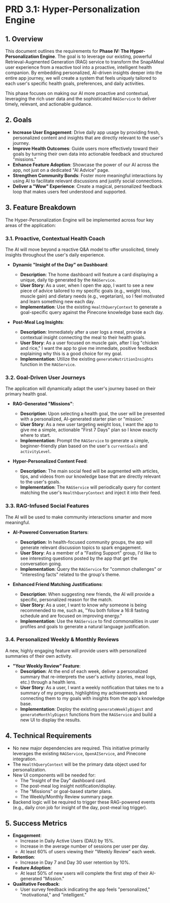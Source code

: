 # PRD 3.1: Hyper-Personalization Engine

## 1. Overview

This document outlines the requirements for **Phase IV: The Hyper-Personalization Engine**. The goal is to leverage our existing, powerful Retrieval-Augmented Generation (RAG) service to transform the SnapAMeal user experience from a reactive tool into a proactive, intelligent health companion. By embedding personalized, AI-driven insights deeper into the entire app journey, we will create a system that feels uniquely tailored to each user's specific health goals, preferences, and daily activities.

This phase focuses on making our AI more proactive and contextual, leveraging the rich user data and the sophisticated `RAGService` to deliver timely, relevant, and actionable guidance.

## 2. Goals

*   **Increase User Engagement**: Drive daily app usage by providing fresh, personalized content and insights that are directly relevant to the user's journey.
*   **Improve Health Outcomes**: Guide users more effectively toward their goals by turning their own data into actionable feedback and structured "missions."
*   **Enhance Feature Adoption**: Showcase the power of our AI across the app, not just on a dedicated "AI Advice" page.
*   **Strengthen Community Bonds**: Foster more meaningful interactions by using AI to facilitate relevant discussions and justify social connections.
*   **Deliver a "Wow" Experience**: Create a magical, personalized feedback loop that makes users feel understood and supported.

## 3. Feature Breakdown

The Hyper-Personalization Engine will be implemented across four key areas of the application:

### 3.1. Proactive, Contextual Health Coach

The AI will move beyond a reactive Q&A model to offer unsolicited, timely insights throughout the user's daily experience.

*   **Dynamic "Insight of the Day" on Dashboard**:
    *   **Description**: The home dashboard will feature a card displaying a unique, daily tip generated by the `RAGService`.
    *   **User Story**: As a user, when I open the app, I want to see a new piece of advice tailored to my specific goals (e.g., weight loss, muscle gain) and dietary needs (e.g., vegetarian), so I feel motivated and learn something new each day.
    *   **Implementation**: Use the existing `HealthQueryContext` to generate a goal-specific query against the Pinecone knowledge base each day.

*   **Post-Meal Log Insights**:
    *   **Description**: Immediately after a user logs a meal, provide a contextual insight connecting the meal to their health goals.
    *   **User Story**: As a user focused on muscle gain, after I log "chicken and rice," I want the app to give me immediate, positive feedback explaining why this is a good choice for my goal.
    *   **Implementation**: Utilize the existing `generateNutritionInsights` function in the `RAGService`.

### 3.2. Goal-Driven User Journeys

The application will dynamically adapt the user's journey based on their primary health goal.

*   **RAG-Generated "Missions"**:
    *   **Description**: Upon selecting a health goal, the user will be presented with a personalized, AI-generated starter plan or "mission."
    *   **User Story**: As a new user targeting weight loss, I want the app to give me a simple, actionable "First 7 Days" plan so I know exactly where to start.
    *   **Implementation**: Prompt the `RAGService` to generate a simple, beginner-friendly plan based on the user's `currentGoals` and `activityLevel`.

*   **Hyper-Personalized Content Feed**:
    *   **Description**: The main social feed will be augmented with articles, tips, and videos from our knowledge base that are directly relevant to the user's goals.
    *   **Implementation**: The `RAGService` will periodically query for content matching the user's `HealthQueryContext` and inject it into their feed.

### 3.3. RAG-Infused Social Features

The AI will be used to make community interactions smarter and more meaningful.

*   **AI-Powered Conversation Starters**:
    *   **Description**: In health-focused community groups, the app will generate relevant discussion topics to spark engagement.
    *   **User Story**: As a member of a "Fasting Support" group, I'd like to see interesting questions posted by the app that get the conversation going.
    *   **Implementation**: Query the `RAGService` for "common challenges" or "interesting facts" related to the group's theme.

*   **Enhanced Friend Matching Justifications**:
    *   **Description**: When suggesting new friends, the AI will provide a specific, personalized reason for the match.
    *   **User Story**: As a user, I want to know *why* someone is being recommended to me, such as, "You both follow a 16:8 fasting schedule and are focused on improving energy."
    *   **Implementation**: Use the `RAGService` to find commonalities in user profiles and goals to generate a natural language justification.

### 3.4. Personalized Weekly & Monthly Reviews

A new, highly engaging feature will provide users with personalized summaries of their own activity.

*   **"Your Weekly Review" Feature**:
    *   **Description**: At the end of each week, deliver a personalized summary that re-interprets the user's activity (stories, meal logs, etc.) through a health lens.
    *   **User Story**: As a user, I want a weekly notification that takes me to a summary of my progress, highlighting my achievements and connecting them to my goals with insights from the app's knowledge base.
    *   **Implementation**: Deploy the existing `generateWeeklyDigest` and `generateMonthlyDigest` functions from the `RAGService` and build a new UI to display the results.

## 4. Technical Requirements

*   No new major dependencies are required. This initiative primarily leverages the existing `RAGService`, `OpenAIService`, and Pinecone integration.
*   The `HealthQueryContext` will be the primary data object used for personalization.
*   New UI components will be needed for:
    *   The "Insight of the Day" dashboard card.
    *   The post-meal log insight notification/display.
    *   The "Missions" or goal-based starter plans.
    *   The Weekly/Monthly Review summary page.
*   Backend logic will be required to trigger these RAG-powered events (e.g., daily cron job for insight of the day, post-meal log trigger).

## 5. Success Metrics

*   **Engagement**:
    *   Increase in Daily Active Users (DAU) by 15%.
    *   Increase in the average number of sessions per user per day.
    *   At least 60% of users viewing their "Weekly Review" each week.
*   **Retention**:
    *   Increase in Day 7 and Day 30 user retention by 10%.
*   **Feature Adoption**:
    *   At least 50% of new users will complete the first step of their AI-generated "Mission."
*   **Qualitative Feedback**:
    *   User survey feedback indicating the app feels "personalized," "motivational," and "intelligent." 